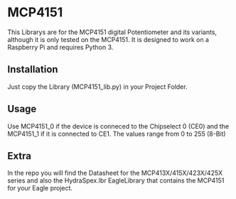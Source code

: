 # MCP4151
This Librarys are for the MCP4151 digital Potentiometer and its variants, although it is only tested on the MCP4151.
It is designed to work on a Raspberry Pi and requires Python 3.


## Installation
Just copy the Library (MCP4151_lib.py) in your Project Folder.

## Usage
Use MCP4151_0 if the device is conneced to the Chipselect 0 (CE0) and the MCP4151_1 if it is connected to CE1.
The values range from 0 to 255 (8-Bit)

## Extra
In the repo you will find the Datasheet for the MCP413X/415X/423X/425X series and also the HydraSpex.lbr EagleLibrary that contains the MCP4151 for your Eagle project.
